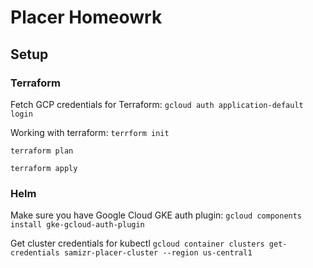 # Placer Homeowrk
## Setup
### Terraform

Fetch GCP credentials for Terraform:
`gcloud auth application-default login`

Working with terraform:
`terrform init`

`terraform plan`

`terraform apply`

### Helm 

Make sure you have Google Cloud GKE auth plugin:
`gcloud components install gke-gcloud-auth-plugin`

Get cluster credentials for kubectl
`gcloud container clusters get-credentials samizr-placer-cluster --region us-central1`

